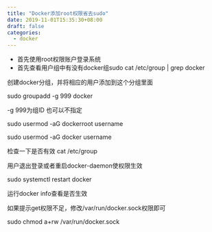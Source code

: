 ```yaml
---
title: "Docker添加root权限省去sudo"
date: 2019-11-01T15:35:30+08:00
draft: false
categories:
  - docker
---
```

<!--more-->
- 首先使用root权限账户登录系统
- 首先查看用户组中有没有docker组sudo cat /etc/group | grep docker

创建docker分组，并将相应的用户添加到这个分组里面

sudo groupadd -g 999 docker

-g 999为组ID 也可以不指定

sudo usermod -aG dockerroot username

sudo usermod -aG docker username

检查一下是否有效 cat /etc/group

用户退出登录或者重启docker-daemon使权限生效

sudo systemctl restart docker

运行docker info查看是否生效

如果提示get权限不足，修改/var/run/docker.sock权限即可

sudo chmod a+rw /var/run/docker.sock